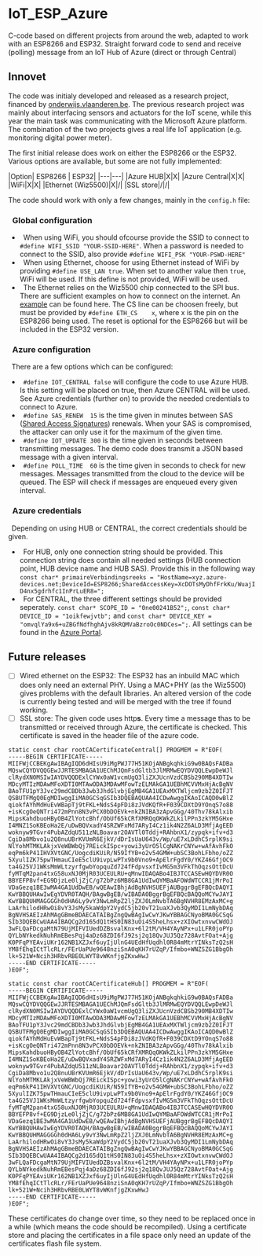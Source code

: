 # IoT_ESP_Azure
C-code based on different projects from around the web, adapted to work with an ESP8266 and ESP32. Straight forward code to send and receive (polling) message from an IoT Hub of Azure (direct or through Central)

## Innovet
The code was initialy developed and released as a research project, financed by [onderwijs.vlaanderen.be](https://onderwijs.vlaanderen.be/nl/innovet-projecten-schooljaar-2020-2021#IoT). The previous research project was mainly about interfacing sensors and actuators for the IoT scene, while this year the main task was communicating with the Microsoft Azure platform. The combination of the two projects gives a real life IoT application (e.g. monitoring digital power meter).

The first initial release does work on either the ESP8266 or the ESP32. Various options are available, but some are not fully implemented:

|Option| ESP8266 | ESP32|
|---|---|
|Azure HUB|X|X|
|Azure Central|X|X|
|WiFi|X|X|
|Ethernet (Wiz5500)|X|/|
|SSL store|/|/|

The code should work with only a few changes, mainly in the `config.h` file:
### &ensp;Global configuration
* &ensp;When using WiFi, you should ofcourse provide the SSID to connect to `#define WIFI_SSID "YOUR-SSID-HERE"`. When a password is needed to connect to the SSID, also provide `#define WIFI_PSK "YOUR-PSWD-HERE"`
* &ensp;When using Ethernet, choose for using Ethernet instead of WiFi by providing `#define USE_LAN true`. When set to another value then `true`, WiFi will be used. If this define is not provided, WiFi will be used.
* &ensp;The Ethernet relies on the Wiz5500 chip connected to the SPI bus. There are sufficient examples on how  to connect on the internet. An [example](https://esp8266hints.wordpress.com/2018/02/13/adding-an-ethernet-port-to-your-esp-revisited/) can be found here. The CS line can be choosen freely, but must be provided by `#define ETH_CS	x`, where x is the pin on the ESP8266 being used. The reset is optional for the ESP8266 but will be included in the ESP32 version. 

### &ensp;Azure configuration
&ensp;There are a few options which can be configured:
* &ensp;`#define IOT_CENTRAL false` will configure the code to use Azure HUB. Is this setting will be placed on true, then Azure CENTRAL will be used. See Azure credentials (further on) to provide the needed credentials to connect to Azure.
* &ensp;`#define SAS_RENEW	15` is the time given in minutes between SAS ([Shared Access Signatures](https://docs.microsoft.com/en-us/azure/storage/common/storage-sas-overview)) renewals. When your SAS is compromised, the attacker can only use it for the maximum of the given time. 
* &ensp;`#define IOT_UPDATE	300` is the time given in seconds between transmitting messages. The demo code does transmit a JSON based message with a given interval. 
* &ensp;`#define POLL_TIME	60` is the time given in seconds to check for new messages. Messages transmitted from the cloud to the device will be queued. The ESP will check if messages are enqueued every given interval.

### &ensp;Azure credentials
&ensp;Depending on using HUB or CENTRAL, the correct credentials should be given.
* &ensp;For HUB, only one connection string should be provided. This connection string does contain all needed settings (HUB connection point, HUB device name and HUB SAS). Provide this in the following way `const char* primaireVerbindingsreeks = "HostName=xyz.azure-devices.net;DeviceId=ESP8266;SharedAccessKey=XcDOTsMyDhfFrkKu/WuajID4nx5gdrhfc1InPrLuER8=";`
* &ensp;For CENTRAL, the three different settings should be provided seperately. `const char* SCOPE_ID = "0ne00241B52";`, `const char* DEVICE_ID = "1oikfewjvtb";` and `const char* DEVICE_KEY = "omvqlYa9x6+uZBGfNdfhghAjv8kRQMVaBzroOc0NDCes=";`.
All settings can be found in the [Azure Portal](https://azure.microsoft.com/nl-nl/features/azure-portal/). 

## Future releases
- [ ] Wired ethernet on the ESP32: The ESP32 has an inbuild MAC which does only need an external PHY. Using a MAC+PHY (as the Wiz5500) gives problems with the default libraries. An altered version of the code is currently being tested and will be merged with the tree if found working.
- [ ] SSL store: The given code uses http**s**. Every time a message thas to be transmitted or received through Azure, the certificate is checked. This certificate is saved in the header file of the azure code.
```
static const char rootCACertificateCentral[] PROGMEM = R"EOF(
-----BEGIN CERTIFICATE-----
MIIFWjCCBEKgAwIBAgIQD6dHIsU9iMgPWJ77H51KOjANBgkqhkiG9w0BAQsFADBa
MQswCQYDVQQGEwJJRTESMBAGA1UEChMJQmFsdGltb3JlMRMwEQYDVQQLEwpDeWJl
clRydXN0MSIwIAYDVQQDExlCYWx0aW1vcmUgQ3liZXJUcnVzdCBSb290MB4XDTIw
MDcyMTIzMDAwMFoXDTI0MTAwODA3MDAwMFowTzELMAkGA1UEBhMCVVMxHjAcBgNV
BAoTFU1pY3Jvc29mdCBDb3Jwb3JhdGlvbjEgMB4GA1UEAxMXTWljcm9zb2Z0IFJT
QSBUTFMgQ0EgMDIwggIiMA0GCSqGSIb3DQEBAQUAA4ICDwAwggIKAoICAQD0wBlZ
qiokfAYhMdHuEvWBapTj9tFKL+NdsS4pFDi8zJVdKQfR+F039CDXtD9YOnqS7o88
+isKcgOeQNTri472mPnn8N3vPCX0bDOEVk+nkZNIBA3zApvGGg/40Thv78kAlxib
MipsKahdbuoHByOB4ZlYotcBhf/ObUf65kCRfXMRQqOKWkZLkilPPn3zkYM5GHxe
I4MNZ1SoKBEoHa2E/uDwBQVxadY4SRZWFxMd7ARyI4Cz1ik4N2Z6ALD3MfjAgEED
woknyw9TGvr4PubAZdqU511zNLBoavar2OAVTl0Tddj+RAhbnX1/zypqk+ifv+d3
CgiDa8Mbvo1u2Q8nuUBrKVUmR6EjkV/dDrIsUaU643v/Wp/uE7xLDdhC5rplK9si
NlYohMTMKLAkjxVeWBWbQj7REickISpc+yowi3yUrO5lCgNAKrCNYw+wAfAvhFkO
eqPm6kP41IHVXVtGNC/UogcdiKUiR/N59IfYB+o2v54GMW+ubSC3BohLFbho/oZZ
5XyulIZK75pwTHmauCIeE5clU9ivpLwPTx9b0Vno9+ApElrFgdY0/YKZ46GfjOC9
ta4G25VJ1WKsMmWLtzyrfgwbYopquZd724fFdpvsxfIvMG5m3VFkThOqzsOttDcU
fyMTqM2pan4txG58uxNJ0MjR03UCEULRU+qMnwIDAQABo4IBJTCCASEwHQYDVR0O
BBYEFP8vf+EG9DjzLe0ljZjC/g72bPz6MB8GA1UdIwQYMBaAFOWdWTCCR1jMrPoI
VDaGezq1BE3wMA4GA1UdDwEB/wQEAwIBhjAdBgNVHSUEFjAUBggrBgEFBQcDAQYI
KwYBBQUHAwIwEgYDVR0TAQH/BAgwBgEB/wIBADA0BggrBgEFBQcBAQQoMCYwJAYI
KwYBBQUHMAGGGGh0dHA6Ly9vY3NwLmRpZ2ljZXJ0LmNvbTA6BgNVHR8EMzAxMC+g
LaArhilodHRwOi8vY3JsMy5kaWdpY2VydC5jb20vT21uaXJvb3QyMDI1LmNybDAq
BgNVHSAEIzAhMAgGBmeBDAECATAIBgZngQwBAgIwCwYJKwYBBAGCNyoBMA0GCSqG
SIb3DQEBCwUAA4IBAQCg2d165dQ1tHS0IN83uOi4S5heLhsx+zXIOwtxnvwCWdOJ
3wFLQaFDcgaMtN79UjMIFVIUedDZBsvalKnx+6l2tM/VH4YAyNPx+u1LFR0joPYp
QYLbNYkedkNuhRmEBesPqj4aDz68ZDI6fJ92sj2q18QvJUJ5Qz728AvtFOat+Ajg
K0PFqPYEAviUKr162NB1XZJxf6uyIjUlnG4UEdHfUqdhl0R84mMtrYINksTzQ2sH
YM8fEhqICtTlcRLr/FErUaPUe9648nziSnA0qKH7rUZqP/Ifmbo+WNZSZG1BbgOh
lk+521W+Ncih3HRbvRBE0LWYT8vWKnfjgZKxwHwJ
-----END CERTIFICATE-----
)EOF";
```

```
static const char rootCACertificateHub[] PROGMEM = R"EOF(
-----BEGIN CERTIFICATE-----
MIIFWjCCBEKgAwIBAgIQD6dHIsU9iMgPWJ77H51KOjANBgkqhkiG9w0BAQsFADBa
MQswCQYDVQQGEwJJRTESMBAGA1UEChMJQmFsdGltb3JlMRMwEQYDVQQLEwpDeWJl
clRydXN0MSIwIAYDVQQDExlCYWx0aW1vcmUgQ3liZXJUcnVzdCBSb290MB4XDTIw
MDcyMTIzMDAwMFoXDTI0MTAwODA3MDAwMFowTzELMAkGA1UEBhMCVVMxHjAcBgNV
BAoTFU1pY3Jvc29mdCBDb3Jwb3JhdGlvbjEgMB4GA1UEAxMXTWljcm9zb2Z0IFJT
QSBUTFMgQ0EgMDIwggIiMA0GCSqGSIb3DQEBAQUAA4ICDwAwggIKAoICAQD0wBlZ
qiokfAYhMdHuEvWBapTj9tFKL+NdsS4pFDi8zJVdKQfR+F039CDXtD9YOnqS7o88
+isKcgOeQNTri472mPnn8N3vPCX0bDOEVk+nkZNIBA3zApvGGg/40Thv78kAlxib
MipsKahdbuoHByOB4ZlYotcBhf/ObUf65kCRfXMRQqOKWkZLkilPPn3zkYM5GHxe
I4MNZ1SoKBEoHa2E/uDwBQVxadY4SRZWFxMd7ARyI4Cz1ik4N2Z6ALD3MfjAgEED
woknyw9TGvr4PubAZdqU511zNLBoavar2OAVTl0Tddj+RAhbnX1/zypqk+ifv+d3
CgiDa8Mbvo1u2Q8nuUBrKVUmR6EjkV/dDrIsUaU643v/Wp/uE7xLDdhC5rplK9si
NlYohMTMKLAkjxVeWBWbQj7REickISpc+yowi3yUrO5lCgNAKrCNYw+wAfAvhFkO
eqPm6kP41IHVXVtGNC/UogcdiKUiR/N59IfYB+o2v54GMW+ubSC3BohLFbho/oZZ
5XyulIZK75pwTHmauCIeE5clU9ivpLwPTx9b0Vno9+ApElrFgdY0/YKZ46GfjOC9
ta4G25VJ1WKsMmWLtzyrfgwbYopquZd724fFdpvsxfIvMG5m3VFkThOqzsOttDcU
fyMTqM2pan4txG58uxNJ0MjR03UCEULRU+qMnwIDAQABo4IBJTCCASEwHQYDVR0O
BBYEFP8vf+EG9DjzLe0ljZjC/g72bPz6MB8GA1UdIwQYMBaAFOWdWTCCR1jMrPoI
VDaGezq1BE3wMA4GA1UdDwEB/wQEAwIBhjAdBgNVHSUEFjAUBggrBgEFBQcDAQYI
KwYBBQUHAwIwEgYDVR0TAQH/BAgwBgEB/wIBADA0BggrBgEFBQcBAQQoMCYwJAYI
KwYBBQUHMAGGGGh0dHA6Ly9vY3NwLmRpZ2ljZXJ0LmNvbTA6BgNVHR8EMzAxMC+g
LaArhilodHRwOi8vY3JsMy5kaWdpY2VydC5jb20vT21uaXJvb3QyMDI1LmNybDAq
BgNVHSAEIzAhMAgGBmeBDAECATAIBgZngQwBAgIwCwYJKwYBBAGCNyoBMA0GCSqG
SIb3DQEBCwUAA4IBAQCg2d165dQ1tHS0IN83uOi4S5heLhsx+zXIOwtxnvwCWdOJ
3wFLQaFDcgaMtN79UjMIFVIUedDZBsvalKnx+6l2tM/VH4YAyNPx+u1LFR0joPYp
QYLbNYkedkNuhRmEBesPqj4aDz68ZDI6fJ92sj2q18QvJUJ5Qz728AvtFOat+Ajg
K0PFqPYEAviUKr162NB1XZJxf6uyIjUlnG4UEdHfUqdhl0R84mMtrYINksTzQ2sH
YM8fEhqICtTlcRLr/FErUaPUe9648nziSnA0qKH7rUZqP/Ifmbo+WNZSZG1BbgOh
lk+521W+Ncih3HRbvRBE0LWYT8vWKnfjgZKxwHwJ
-----END CERTIFICATE-----
)EOF";
```
These certificates do change over time, so they need to be replaced once in a while (which means the code should be recompiled). Using a certificate store and placing the certificates in a file space only need an update of the certificates flash file system. 
